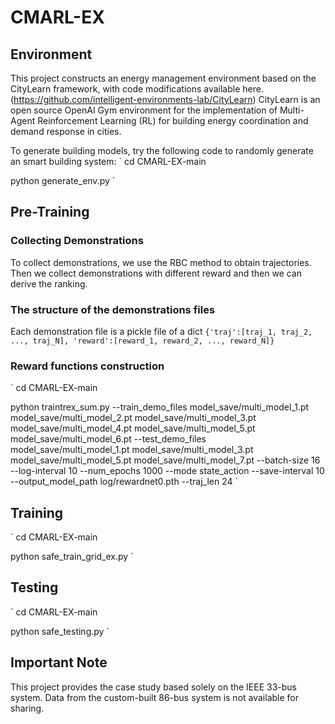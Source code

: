 # CMARL-EX

## Environment
This project constructs an energy management environment based on the CityLearn framework, with code modifications available here. (https://github.com/intelligent-environments-lab/CityLearn)
CityLearn is an open source OpenAI Gym environment for the implementation of Multi-Agent Reinforcement Learning (RL) for building energy coordination and demand response in cities. 

To generate building models, try the following code to randomly generate an smart building system:
`
cd CMARL-EX-main

python generate_env.py 
`


## Pre-Training
### Collecting Demonstrations

To collect demonstrations, we use the RBC method to obtain trajectories. Then we collect demonstrations with different reward and then we can derive the ranking.


### The structure of the demonstrations files
Each demonstration file is a pickle file of a dict `{'traj':[traj_1, traj_2, ..., traj_N], 'reward':[reward_1, reward_2, ..., reward_N]}`



### Reward functions construction
`
cd CMARL-EX-main

python traintrex_sum.py --train_demo_files model_save/multi_model_1.pt model_save/multi_model_2.pt model_save/multi_model_3.pt model_save/multi_model_4.pt model_save/multi_model_5.pt model_save/multi_model_6.pt --test_demo_files model_save/multi_model_1.pt model_save/multi_model_3.pt model_save/multi_model_5.pt model_save/multi_model_7.pt --batch-size 16 --log-interval 10 --num_epochs 1000 --mode state_action --save-interval 10 --output_model_path log/rewardnet0.pth --traj_len 24
`

## Training

`
cd CMARL-EX-main

python safe_train_grid_ex.py 
`

## Testing
`
cd CMARL-EX-main

python safe_testing.py 
`



## Important Note
This project provides the case study based solely on the IEEE 33-bus system. Data from the custom-built 86-bus system is not available for sharing.